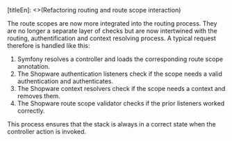 [titleEn]: <>(Refactoring routing and route scope interaction)

The route scopes are now more integrated into the routing process. They are no longer a separate layer of checks but are now intertwined with the routing, authentification and context resolving process. A typical request therefore is handled like this:

1. Symfony resolves a controller and loads the corresponding route scope annotation.
2. The Shopware authentication listeners check if the scope needs a valid authentication and authenticates.
3. The Shopware context resolvers check if the scope needs a context and removes them.
4. The Shopware route scope validator checks if the prior listeners worked correctly.    

This process ensures that the stack is always in a correct state when the controller action is invoked.
